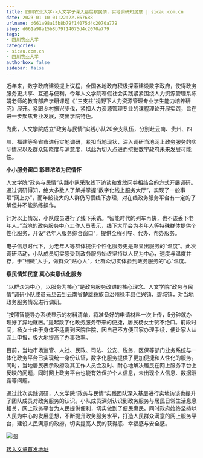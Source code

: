 ```yaml
---
title: 四川农业大学->人文学子深入基层察民情，实地调研知民意 | sicau.com.cn
date: 2023-01-10 01:22:22.867688
urlname: d661a98a15b8b79f14075d4c2070a779
slug: d661a98a15b8b79f14075d4c2070a779
tags: 
- 四川农业大学
categories:
- sicau.com.cn
- 四川农业大学
authorbox: false
sidebar: false
---
```

近年来，数字政府建设提上议程，全国各地政府积极探索建设数字政府，使得政务服务更共享、互通与便利。今年人文学院寒假社会实践紧紧围绕人力资源管理系陈娟老师的教育部产学研课题《“三支柱”视野下人力资源管理专业学生能力培养研究》展开。紧跟乡村振兴步伐，紧扣人力资源管理专业的课程理论开展实践，旨在进一步聚焦专业发展，突出学院特色。

为此，人文学院成立“政务与民情”实践小队20余支队伍，分别赴云南、贵州、四
<!--more-->
川、福建等多省市进行实地调研，紧扣当地现状，深入调研当地网上政务服务的实际情况以及群众知晓度与满意度，以此为切入点进而挖掘数字政府未来发展可能性。

**小小服务窗口 彰显浓浓为民情怀**

人文学院“政务与民情”实践小队采取线下访谈和发放问卷相结合的方式开展调研。通过调研得知，绝大多数人了解并掌握“数字化线上服务大厅”，实现了一般事项“网上办”，而年龄较大的人群仍习惯线下办理，对在线政务服务平台有一定的了解但并不能熟练操作。

针对以上情况，小队成员进行了线下采访。“智能时代的列车再快，也不该丢下老年人。”当地的政务服务中心工作人员表示，线下大厅会为老年人等特殊群体提供个性化服务，开设“老年人服务综合窗口”，提供全程引导、代办、帮办服务。

电子信息时代下，为老年人等群体提供个性化服务更是彰显出服务的“温度”。此次调研活动，小队成员切实感受到政务服务始终坚持以人民为中心，速度与温度并存，于“细微”入手，做群众“贴心人”，让群众切实体验到政务服务的“心”温度。

**察民情知民意 真心实意优化服务**

“以群众为中心，以服务为核心”是政务服务改进的核心理念。人文学院“政务与民情”调研小队成员元旦去到云南省楚雄彝族自治州禄丰县仁兴镇、碧城镇，对当地政务服务情况进行调研。

“按照智能导办系统显示的材料清单，将准备好的申请材料一次上传，5分钟就办理好了异地就医。”提起数字化政务服务带来的便捷，居民杨女士赞不绝口。前段时间，杨女士由于身体不适需到医院住院，因自己不方便回家办理手续，便让家人从网上申报，极大地提高了办事效率。

目前，当地市场监管、人社、民政、司法、公安、税务、医保等部门业务系统与一体化政务平台已实现统一身份认证，数字化服务提供了更加便捷和人性化的服务。同时，当地居民表示政府及其工作人员会及时、耐心地解决居民在网上服务平台上反映的问题，同时网上政务平台也能有效保护个人信息，未出现个人信息、数据泄露等问题。

通过此次实践调研，人文学院“政务与民情”实践团队深入基层进行实地访谈也提升了团队成员对政务服务的认识。小队成员深刻认识到政务服务与居民日常生活息息相关，网上政务平台为人民提供便利，切实做到了便民惠民。同时政府始终坚持以人民为中心的发展思想，不断提升政务服务水平，打造人民群众满意的网上服务平台，建设人民满意的政府，切实提高人民的获得感、幸福感与安全感。

![图](https://news.sicau.edu.cn/__local/8/25/29/1DE43742938F4A18DEF031D3670_1842E5AD_12C85E.png)

[转入文章首发地址](https://news.sicau.edu.cn/info/1078/70832.htm)